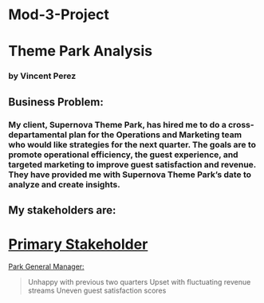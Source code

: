 # Mod-3-Project

# Theme Park Analysis
### by Vincent Perez

## Business Problem:

### My client, Supernova Theme Park, has hired me to do a cross-departamental plan for the Operations and Marketing team who would like strategies for the next quarter. The goals are to promote operational efficiency, the guest experience, and targeted marketing to improve guest satisfaction and revenue. They have provided me with Supernova Theme Park’s date to analyze and create insights.

## My stakeholders are:

# <ins>Primary Stakeholder</ins>

<ins>Park General Manager:</ins>
> Unhappy with previous two quarters
> Upset with fluctuating revenue streams
> Uneven guest satisfaction scores





